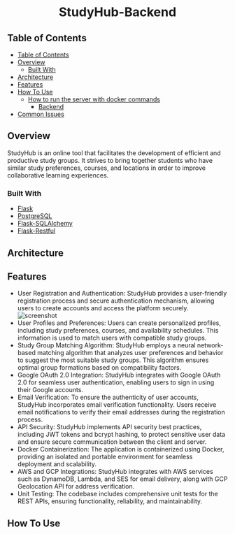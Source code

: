 <!-- Please update value in the {}  -->

<h1 align="center">StudyHub-Backend</h1>

<!-- TABLE OF CONTENTS -->

## Table of Contents

- [Table of Contents](#table-of-contents)
- [Overview](#overview)
  - [Built With](#built-with)
- [Architecture](#architecture)
- [Features](#features)
- [How To Use](#how-to-use)
  - [How to run the server with docker commands](#set-up-dev-environment)
    - [Backend](#backend)
- [Common Issues](#common-issues)

<!-- OVERVIEW -->

## Overview

StudyHub is an online tool that facilitates the development of efficient and productive study groups. It strives to bring together students who have similar study preferences, courses, and locations in order to improve collaborative learning experiences.


### Built With

<!-- This section should list any major frameworks that you built your project using. Here are a few examples.-->

- [Flask](https://flask.palletsprojects.com/en/2.2.x/)
- [PostgreSQL](https://www.postgresql.org/)
- [Flask-SQLAlchemy](https://flask-sqlalchemy.palletsprojects.com/en/3.0.x/)
- [Flask-Restful](https://flask-restful.readthedocs.io/en/latest/)


## Architecture


## Features

<!-- List the features of your application or follow the template. Don't share the figma file here :) -->

- User Registration and Authentication: StudyHub provides a user-friendly registration process and secure authentication mechanism, allowing users to create accounts and access the platform securely.
![screenshot](https://ibb.co/vv8rTqq)
- User Profiles and Preferences: Users can create personalized profiles, including study preferences, courses, and availability schedules. This information is used to match users with compatible study groups.
- Study Group Matching Algorithm: StudyHub employs a neural network-based matching algorithm that analyzes user preferences and behavior to suggest the most suitable study groups. This algorithm ensures optimal group formations based on compatibility factors.
- Google OAuth 2.0 Integration: StudyHub integrates with Google OAuth 2.0 for seamless user authentication, enabling users to sign in using their Google accounts.
- Email Verification: To ensure the authenticity of user accounts, StudyHub incorporates email verification functionality. Users receive email notifications to verify their email addresses during the registration process.
- API Security: StudyHub implements API security best practices, including JWT tokens and bcrypt hashing, to protect sensitive user data and ensure secure communication between the client and server.
- Docker Containerization: The application is containerized using Docker, providing an isolated and portable environment for seamless deployment and scalability.
- AWS and GCP Integrations: StudyHub integrates with AWS services such as DynamoDB, Lambda, and SES for email delivery, along with GCP Geolocation API for address verification.
- Unit Testing: The codebase includes comprehensive unit tests for the REST APIs, ensuring functionality, reliability, and maintainability.


## How To Use


